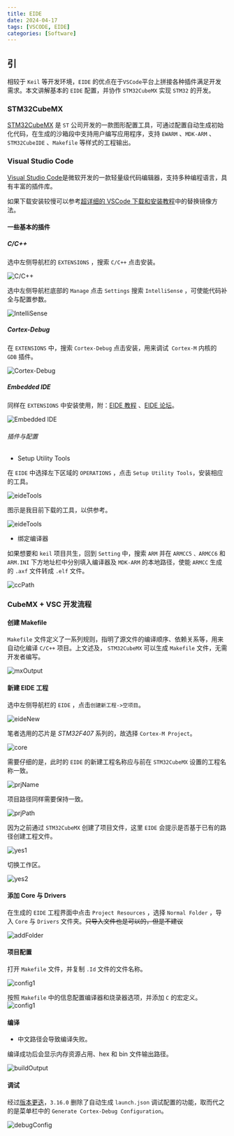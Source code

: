 ```yaml
---
title: EIDE
date: 2024-04-17
tags: [VSCODE, EIDE]
categories: [Software]
---
```


## 引

相较于 `Keil` 等开发环境，`EIDE` 的优点在于`VSCode`平台上拼接各种插件满足开发需求。本文讲解基本的 `EIDE` 配置，并协作 `STM32CubeMX` 实现 `STM32` 的开发。

### STM32CubeMX

[STM32CubeMX](https://www.st.com/zh/development-tools/stm32cubemx.html) 是 `ST` 公司开发的一款图形配置工具，可通过配置自动生成初始化代码，在生成的沙箱段中支持用户编写应用程序，支持 `EWARM` 、`MDK-ARM` 、`STM32CubeIDE` 、`Makefile` 等样式的工程输出。

### Visual Studio Code

[Visual Studio Code](https://code.visualstudio.com/download)是微软开发的一款轻量级代码编辑器，支持多种编程语言，具有丰富的插件库。

如果下载安装较慢可以参考[超详细的 VSCode 下载和安装教程](https://blog.csdn.net/leah126/article/details/131661331)中的替换镜像方法。

#### 一些基本的插件

##### C/C++

选中左侧导航栏的 `EXTENSIONS` ，搜索 `C/C++` 点击安装。

![C/C++](../images/eide/c.png)

选中左侧导航栏底部的 `Manage` 点击 `Settings` 搜索 `IntelliSense` ，可使能代码补全与配置参数。

![IntelliSense](../images/eide/IntelliSense.png)

##### Cortex-Debug

在 `EXTENSIONS` 中，搜索 `Cortex-Debug` 点击安装，用来调试` Cortex-M` 内核的 `GDB` 插件。

![Cortex-Debug](../images/eide/Cortex-Debug.png)

##### Embedded IDE

同样在 `EXTENSIONS` 中安装使用，附：[EIDE 教程](https://em-ide.com/docs/intro) 、[EIDE 论坛](https://discuss.em-ide.com/)。

![Embedded IDE](../images/eide/eide.png)

###### 插件与配置

- Setup Utility Tools

在 `EIDE` 中选择左下区域的 `OPERATIONS` ，点击 `Setup Utility Tools`，安装相应的工具。

![eideTools](../images/eide/eideTools1.png)

图示是我目前下载的工具，以供参考。

![eideTools](../images/eide/eideTools2.png)

- 绑定编译器

如果想要和 `keil` 项目共生，回到 `Setting` 中，搜索 `ARM` 并在 `ARMCC5` `、ARMCC6` 和 `ARM.INI` 下方地址栏中分别填入编译器及 `MDK-ARM` 的本地路径，使能 `ARMCC` 生成的 `.axf` 文件转成 `.elf` 文件。

![ccPath](../images/eide/ccPath.png)

### CubeMX + VSC 开发流程

#### 创建 Makefile

`Makefile` 文件定义了一系列规则，指明了源文件的编译顺序、依赖关系等，用来自动化编译 `C/C++` 项目。上文述及， `STM32CubeMX` 可以生成 `Makefile` 文件，无需开发者编写。

![mxOutput](../images/eide/mxOutput.png)

#### 新建 EIDE 工程

选中左侧导航栏的 `EIDE` ，点击`创建新工程->空项目`。

![eideNew](../images/eide/eideNew.png)

笔者选用的芯片是 _STM32F407_ 系列的，故选择 `Cortex-M Project`。

![core](../images/eide/core.png)

需要仔细的是，此时的 `EIDE` 的新建工程名称应与前在 `STM32CubeMX` 设置的工程名称一致。

![prjName](../images/eide/prjName.png)

项目路径同样需要保持一致。

![prjPath](../images/eide/prjPath.png)

因为之前通过 `STM32CubeMX` 创建了项目文件，这里 `EIDE` 会提示是否基于已有的路径创建工程文件。

![yes1](../images/eide/yes1.png)

切换工作区。

![yes2](../images/eide/yes2.png)

#### 添加 Core 与 Drivers

在生成的 `EIDE` 工程界面中点击 `Project Resources` ，选择 `Normal Folder` ，导入 `Core` 与 `Drivers` 文件夹。~~只导入文件也是可以的，但是不建议~~

![addFolder](../images/eide/addFolder.png)

#### 项目配置

打开 `Makefile` 文件，并复制 `.Id` 文件的文件名称。

![config1](../images/eide/config1.png)

按照 `Makefile` 中的信息配置编译器和烧录器选项，并添加 `C` 的宏定义。
![config1](../images/eide/config2.png)

#### 编译

- 中文路径会导致编译失败。

编译成功后会显示内存资源占用、hex 和 bin 文件输出路径。

![buildOutput](../images/eide/buildOutput.png)

#### 调试

经过[版本更迭](https://marketplace.visualstudio.com/items/CL.eide/changelog)，`3.16.0` 删除了自动生成 `launch.json` 调试配置的功能，取而代之的是菜单栏中的 `Generate Cortex-Debug Configuration`。

![debugConfig](../images/eide/debugConfig.png)
